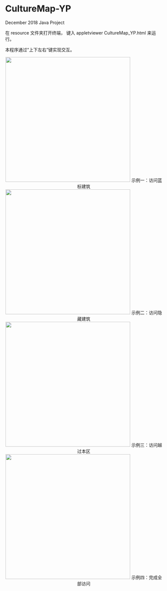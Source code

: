 # CultureMap-YP
December 2018 Java Project

在 resource 文件夹打开终端，
键入 appletviewer CultureMap_YP.html 来运行。

本程序通过“上下左右”键实现交互。

<center>
<img src="https://github.com/abcd2357/CultureMap-YP/resource/sample1.png" width=400>
示例一：访问蓝标建筑 </center>

<center>
<img src="https://github.com/abcd2357/CultureMap-YP/resource/sample2.png" width=400>
示例二：访问隐藏建筑 </center>

<center>
<img src="https://github.com/abcd2357/CultureMap-YP/resource/sample3.png" width=400>
示例三：访问越过本区 </center>

<center>
<img src="https://github.com/abcd2357/CultureMap-YP/resource/sample4.png" width=400>
示例四：完成全部访问 </center>


